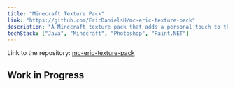 ```yaml
---
title: "Minecraft Texture Pack"
link: "https://github.com/EricDanielsH/mc-eric-texture-pack"
description: "A Minecraft texture pack that adds a personal touch to the game, with custom textures and sounds."
techStack: ["Java", "Minecraft", "Photoshop", "Paint.NET"]
---
```


Link to the repository: <a href="https://github.com/EricDanielsH/mc-eric-texture-pack" target="_blank">mc-eric-texture-pack</a>

## Work in Progress

